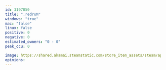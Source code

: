 ```yaml
---
id: 3197050
title: ".redruM"
windows: "true"
mac: "false"
linux: false
positive: 0
negative: 0
estimated_owners: "0 - 0"
peak_ccu: 0

image: https://shared.akamai.steamstatic.com/store_item_assets/steam/apps/3197050/header.jpg?t=1733070207
opinions:
---
```

